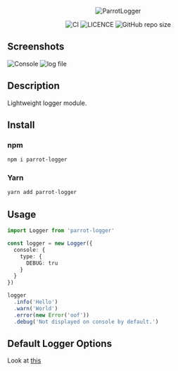 <div
  align="center"
>

![ParrotLogger](https://github.com/InkoHX/parrot-logger/blob/master/media/ParrotLogger.png?raw=true)

![CI](https://github.com/InkoHX/parrot-logger/workflows/CI/badge.svg)
![LICENCE](https://img.shields.io/github/license/InkoHX/logger-renew?label=LICENCE&style=flat-square)
![GitHub repo size](https://img.shields.io/github/repo-size/InkoHX/logger-renew)

</div>

## Screenshots

![Console](https://github.com/InkoHX/parrot-logger/blob/master/media/console.png?raw=true)
![log file](https://github.com/InkoHX/parrot-logger/blob/master/media/log-file.png?raw=true)

## Description

Lightweight logger module.

## Install

### npm

```bash
npm i parrot-logger
```

### Yarn

```bash
yarn add parrot-logger
```

## Usage

```ts
import Logger from 'parrot-logger'

const logger = new Logger({
  console: {
    type: {
      DEBUG: tru
    }
  }
})

logger
  .info('Hello')
  .warn('World')
  .error(new Error('oof'))
  .debug('Not displayed on console by default.')
```

## Default Logger Options

Look at [this](https://github.com/InkoHX/parrot-logger/blob/master/src/index.ts#L36-#L79)
